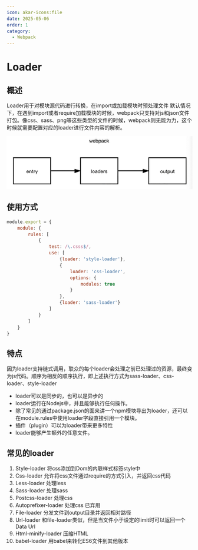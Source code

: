 ```yaml
---
icon: akar-icons:file
date: 2025-05-06
order: 1
category:
  - Webpack
---
```


# Loader

## 概述

Loader用于对模块源代码进行转换，在import或加载模块时预处理文件
默认情况下，在遇到import或者require加载模块的时候，webpack只支持对js和json文件打包。像css、sass、png等这些类型的文件的时候，webpack则无能为力，这个时候就需要配置对应的loader进行文件内容的解析。

![img.png](/assets/images/source/img.png)

## 使用方式

```javascript
module.export = {
    module: {
        rules: [
            {
                test: /\.csss$/,
                use: [
                    {loader: 'style-loader'},
                    {
                        loader: 'css-loader',
                        options: {
                            modules: true
                        }
                    },
                    {loader: 'sass-loader'}
                ]
            }
        ]
    }
}
```

## 特点

因为loader支持链式调用，联众的每个loader会处理之前已处理过的资源，最终变为js代码。顺序为相反的顺序执行，即上述执行方式为sass-loader、css-loader、style-loader

- loader可以是同步的，也可以是异步的
- loader运行在Nodejs中，并且能够执行任何操作。
- 除了常见的通过package.json的面来讲一个npm模块导出为loader，还可以在module.rules中使用loader字段直接引用一个模块。
- 插件（plugin）可以为loader带来更多特性
- loader能够产生额外的任意文件。

## 常见的loader

1. Style-loader 将css添加到Dom的内联样式标签style中
2. Css-loader 允许将css文件通过require的方式引入，并返回css代码
3. Less-loader 处理less
4. Sass-loader 处理sass
5. Postcss-loader 处理css
6. Autoprefixer-loader 处理css 已弃用
7. File-loader 分发文件到output目录并返回相对路径
8. Url-loader 和file-loader类似，但是当文件小于设定的limit时可以返回一个Data Url
9. Html-minify-loader 压缩HTML
10. babel-loader 用babel来转化ES6文件到其他版本